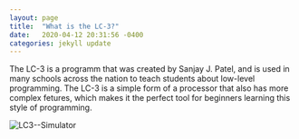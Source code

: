 ```yaml
---
layout: page
title:  "What is the LC-3?"
date:   2020-04-12 20:31:56 -0400
categories: jekyll update
---
```

The LC-3 is a programm that was created by Sanjay J. Patel, and is used in many schools across the nation to teach students about low-level programming. The LC-3 is a simple form of a processor that also has more complex fetures, which makes it the perfect tool for beginners learning this style of programming.

![LC3--Simulator](https://raw.githubusercontent.com/amr125133/imagesforwebsite/master/LC3sim.PNG)